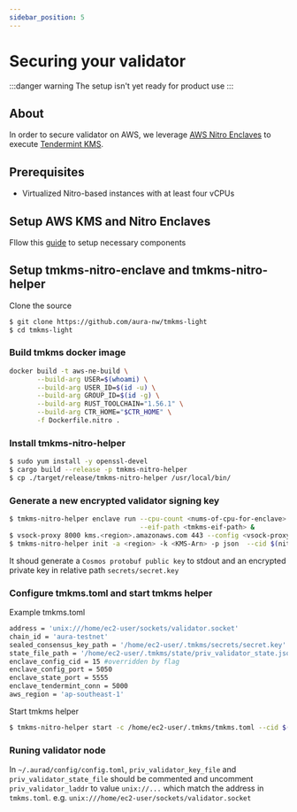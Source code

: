 ```yaml
---
sidebar_position: 5
---
```


# Securing your validator
:::danger warning
The setup isn't yet ready for product use
:::

## About
In order to secure validator on AWS, we leverage [AWS Nitro Enclaves](https://aws.amazon.com/blogs/aws/aws-nitro-enclaves-isolated-ec2-environments-to-process-confidential-data/) to execute [Tendermint KMS](https://github.com/iqlusioninc/tmkms).

## Prerequisites
- Virtualized Nitro-based instances with at least four vCPUs

## Setup AWS KMS and Nitro Enclaves
Fllow this [guide](https://crypto.org/docs/getting-started/advanced-tmkms-integration.html#setting-up-aws-nitro-enclaves-tendermint-kms-for-signing-blocks) to setup necessary components 

## Setup  tmkms-nitro-enclave and tmkms-nitro-helper
Clone the source
```bash
$ git clone https://github.com/aura-nw/tmkms-light
$ cd tmkms-light
```

### Build tmkms docker image
```bash
docker build -t aws-ne-build \
       --build-arg USER=$(whoami) \
       --build-arg USER_ID=$(id -u) \
       --build-arg GROUP_ID=$(id -g) \
       --build-arg RUST_TOOLCHAIN="1.56.1" \
       --build-arg CTR_HOME="$CTR_HOME" \
       -f Dockerfile.nitro .
```

### Install tmkms-nitro-helper
```bash
$ sudo yum install -y openssl-devel
$ cargo build --release -p tmkms-nitro-helper
$ cp ./target/release/tmkms-nitro-helper /usr/local/bin/
```

### Generate a new encrypted validator signing key
```bash
$ tmkms-nitro-helper enclave run --cpu-count <nums-of-cpu-for-enclave> \
                                 --eif-path <tmkms-eif-path> &
$ vsock-proxy 8000 kms.<region>.amazonaws.com 443 --config <vsock-proxy.yaml-path> &
$ tmkms-nitro-helper init -a <region> -k <KMS-Arn> -p json  --cid $(nitro-cli describe-enclaves | jq -r .[0].EnclaveCID)
```
It shoud generate a `Cosmos protobuf public key` to stdout and an encrypted private key in relative path `secrets/secret.key`

### Configure tmkms.toml and start tmkms helper
Example tmkms.toml
```bash
address = 'unix:///home/ec2-user/sockets/validator.socket'
chain_id = 'aura-testnet'
sealed_consensus_key_path = '/home/ec2-user/.tmkms/secrets/secret.key'
state_file_path = '/home/ec2-user/.tmkms/state/priv_validator_state.json'
enclave_config_cid = 15 #overridden by flag
enclave_config_port = 5050
enclave_state_port = 5555
enclave_tendermint_conn = 5000
aws_region = 'ap-southeast-1'
```

Start tmkms helper
```bash
$ tmkms-nitro-helper start -c /home/ec2-user/.tmkms/tmkms.toml --cid $(nitro-cli describe-enclaves | jq -r .[0].EnclaveCID)
```

### Runing validator node

In `~/.aurad/config/config.toml`, `priv_validator_key_file` and `priv_validator_state_file` should be commented and uncomment `priv_validator_laddr` to value `unix://...` which match the address in `tmkms.toml`. e.g. `unix:///home/ec2-user/sockets/validator.socket`
